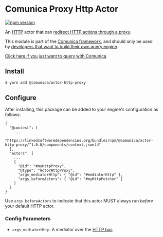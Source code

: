 # Comunica Proxy Http Actor

[![npm version](https://badge.fury.io/js/%40comunica%2Factor-http-proxy.svg)](https://www.npmjs.com/package/@comunica/actor-http-proxy)

An [HTTP](https://github.com/comunica/comunica/tree/master/packages/bus-http) actor that
can [redirect HTTP actions through a proxy](https://comunica.dev/docs/query/advanced/proxying/).

This module is part of the [Comunica framework](https://github.com/comunica/comunica),
and should only be used by [developers that want to build their own query engine](https://comunica.dev/docs/modify/).

[Click here if you just want to query with Comunica](https://comunica.dev/docs/query/).

## Install

```bash
$ yarn add @comunica/actor-http-proxy
```

## Configure

After installing, this package can be added to your engine's configuration as follows:
```text
{
  "@context": [
    ...
    "https://linkedsoftwaredependencies.org/bundles/npm/@comunica/actor-http-proxy/^1.0.0/components/context.jsonld"  
  ],
  "actors": [
    ...
    {
      "@id": "#myHttpProxy",
      "@type": "ActorHttpProxy",
      "args_mediatorHttp": { "@id": "#mediatorHttp" },
      "args_beforeActors": { "@id": "#myHttpFetcher" }
    }
  ]
}
```

Use `args_beforeActors` to indicate that this actor MUST always run _before_ your default HTTP actor.

### Config Parameters

* `args_mediatorHttp`: A mediator over the [HTTP bus](https://github.com/comunica/comunica/tree/master/packages/bus-http).
